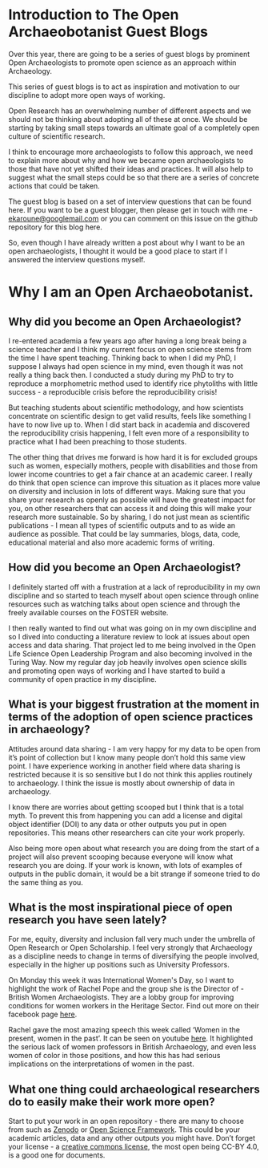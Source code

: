 # Introduction to The Open Archaeobotanist Guest Blogs

Over this year, there are going to be a series of guest blogs by prominent Open Archaeologists to promote open science as an approach within Archaeology.

This series of guest blogs is to act as inspiration and motivation to our discipline to adopt more open ways of working. 

Open Research has an overwhelming number of different aspects and we should not be thinking about adopting all of these at once. We should be starting by taking small steps towards an ultimate goal of a completely open culture of scientific research.

I think to encourage more archaeologists to follow this approach, we need to explain more about why and how we became open archaeologists to those that have not yet shifted their ideas and practices. It will also help to suggest what the small steps could be so that there are a series of concrete actions that could be taken.

The guest blog is based on a set of interview questions that can be found here. If you want to be a guest blogger, then please get in touch with me - ekaroune@googlemail.com or you can comment on this issue on the github repository for this blog here.

So, even though I have already written a post about why I want to be an open archaeologists, I thought it would be a good place to start if I answered the interview questions myself.

# Why I am an Open Archaeobotanist. 

## Why did you become an Open Archaeologist?
I re-entered academia a few years ago after having a long break being a science teacher and I think my current focus on open science stems from the time I have spent teaching. Thinking back to when I did my PhD, I suppose I always had open science in my mind, even though it was not really a thing back then. I conducted a study during my PhD to try to reproduce a morphometric method used to identify rice phytoliths with little success - a reproducible crisis before the reproducibility crisis!

But teaching students about scientific methodology, and how scientists concentrate on scientific design to get valid results, feels like something I have to now live up to. When I did start back in academia and discovered the reproducibility crisis happening, I felt even more of a responsibility to practice what I had been preaching to those students.  

The other thing that drives me forward is how hard it is for excluded groups such as women, especially mothers, people with disabilities and those from lower income countries to get a fair chance at an academic career. I really do think that open science can improve this situation as it places more value on diversity and inclusion in lots of different ways. Making sure that you share your research as openly as possible will have the greatest impact for you, on other researchers that can access it and doing this will make your research more sustainable. So by sharing, I do not just mean as scientific publications - I mean all types of scientific outputs and to as wide an audience as possible. That could be lay summaries, blogs, data, code, educational material and also more academic forms of writing. 


## How did you become an Open Archaeologist?
I definitely started off with a frustration at a lack of reproducibility in my own discipline and so started to teach myself about open science through online resources such as watching talks about open science and through the freely available courses on the FOSTER website.

I then really wanted to find out what was going on in my own discipline and so I dived into conducting a literature review to look at issues about open access and data sharing. That project led to me being involved in the Open Life Science Open Leadership Program and also becoming involved in the Turing Way. Now my regular day job heavily involves open science skills and promoting open ways of working and I have started to build a community of open practice in my discipline.

## What is your biggest frustration at the moment in terms of the adoption of open science practices in archaeology?
Attitudes around data sharing - I am very happy for my data to be open from it’s point of collection but I know many people don’t hold this same view point. I have experience working in another field where data sharing is restricted because it is so sensitive but I do not think this applies routinely to archaeology. I think the issue is mostly about ownership of data in archaeology. 

I know there are worries about getting scooped but I think that is a total myth. To prevent this from happening you can add a license and digital object identifier (DOI) to any data or other outputs you put in open repositories. This means other researchers can cite your work properly.

Also being more open about what research you are doing from the start of a project will also prevent scooping because everyone will know what research you are doing. If your work is known, with lots of examples of outputs in the public domain, it would be a bit strange if someone tried to do the same thing as you. 

## What is the most inspirational piece of open research you have seen lately?
For me, equity, diversity and inclusion fall very much under the umbrella of Open Research or Open Scholarship. I feel very strongly that Archaeology as a discipline needs to change in terms of diversifying the people involved, especially in the higher up positions such as University Professors. 

On Monday this week it was International Women's Day, so I want to highlight the work of Rachel Pope and the group she is the Director of - British Women Archaeologists.  They are a lobby group for improving conditions for women workers in the Heritage Sector. Find out more on their facebook page [here](https://www.facebook.com/groups/7673429447/). 

Rachel gave the most amazing speech this week called ‘Women in the present, women in the past’. It can be seen on youtube [here](https://www.youtube.com/watch?v=hJe6388wmSY). It highlighted the serious lack of women professors in British Archaeology, and even less women of color in those positions, and how this has had serious implications on the interpretations of women in the past. 

## What one thing could archaeological researchers do to easily make their work more open?

Start to put your work in an open repository - there are many to choose from such as [Zenodo](https://zenodo.org/) or [Open Science Framework](https://osf.io/). This could be your academic articles, data and any other outputs you might have. Don’t forget your license - a [creative commons license](https://creativecommons.org/licenses/), the most open being CC-BY 4.0, is a good one for documents. 
